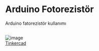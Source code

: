 # Arduino Fotorezistör 

Arduino fatorezistör kullanımı

 ##
![image](https://user-images.githubusercontent.com/74679830/151695683-cbad06d2-40b9-4942-8968-221307886c0f.png) <BR>
[Tinkercad](https://www.tinkercad.com/things/clr6CS4RG8g) 

